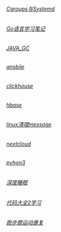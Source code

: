 ###### [Cgroups与Systemd](.NOTES/Cgroups与Systemd.md)
###### [Go语言学习笔记](.NOTES/Go语言学习笔记.md)
###### [JAVA_GC](.NOTES/JAVA_GC.md)
###### [ansbile](.NOTES/ansbile.md)
###### [clickhouse](.NOTES/clickhouse.md)
###### [hbase](.NOTES/hbase.md)
###### [linux清理message](.NOTES/linux清理message.md)
###### [nextcloud](.NOTES/nextcloud.md)
###### [pyhon3](.NOTES/pyhon3.x:第三方库简介.md)
###### [深度睡眠](.NOTES/深度睡眠.md)
###### [代码大全2学习](.NOTES/代码大全2学习.md)
###### [跑步膝运动康复](.NOTES/跑步膝运动康复.md)
